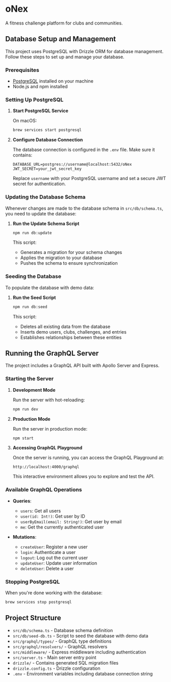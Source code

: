 # oNex

A fitness challenge platform for clubs and communities.

## Database Setup and Management

This project uses PostgreSQL with Drizzle ORM for database management. Follow these steps to set up and manage your database.

### Prerequisites

- [PostgreSQL](https://www.postgresql.org/download/) installed on your machine
- Node.js and npm installed

### Setting Up PostgreSQL

1. **Start PostgreSQL Service**

   On macOS:
   ```bash
   brew services start postgresql
   ```

2. **Configure Database Connection**

   The database connection is configured in the `.env` file. Make sure it contains:
   ```
   DATABASE_URL=postgres://username@localhost:5432/oNex
   JWT_SECRET=your_jwt_secret_key
   ```
   
   Replace `username` with your PostgreSQL username and set a secure JWT secret for authentication.


### Updating the Database Schema

Whenever changes are made to the database schema in `src/db/schema.ts`, you need to update the database:

1. **Run the Update Schema Script**

   ```bash
   npm run db:update
   ```

   This script:
   - Generates a migration for your schema changes
   - Applies the migration to your database
   - Pushes the schema to ensure synchronization

### Seeding the Database

To populate the database with demo data:

1. **Run the Seed Script**

   ```bash
   npm run db:seed
   ```

   This script:
   - Deletes all existing data from the database
   - Inserts demo users, clubs, challenges, and entries
   - Establishes relationships between these entities

## Running the GraphQL Server

The project includes a GraphQL API built with Apollo Server and Express.

### Starting the Server

1. **Development Mode**

   Run the server with hot-reloading:
   ```bash
   npm run dev
   ```

2. **Production Mode**

   Run the server in production mode:
   ```bash
   npm start
   ```

3. **Accessing GraphQL Playground**

   Once the server is running, you can access the GraphQL Playground at:
   ```
   http://localhost:4000/graphql
   ```
   
   This interactive environment allows you to explore and test the API.

### Available GraphQL Operations

- **Queries**:
  - `users`: Get all users
  - `user(id: Int!)`: Get user by ID
  - `userByEmail(email: String!)`: Get user by email
  - `me`: Get the currently authenticated user

- **Mutations**:
  - `createUser`: Register a new user
  - `login`: Authenticate a user
  - `logout`: Log out the current user
  - `updateUser`: Update user information
  - `deleteUser`: Delete a user

### Stopping PostgreSQL

When you're done working with the database:

```bash
brew services stop postgresql
```

## Project Structure

- `src/db/schema.ts` - Database schema definition
- `src/db/seed-db.ts` - Script to seed the database with demo data
- `src/graphql/types/` - GraphQL type definitions
- `src/graphql/resolvers/` - GraphQL resolvers
- `src/middleware/` - Express middleware including authentication
- `src/server.ts` - Main server entry point
- `drizzle/` - Contains generated SQL migration files
- `drizzle.config.ts` - Drizzle configuration
- `.env` - Environment variables including database connection string
